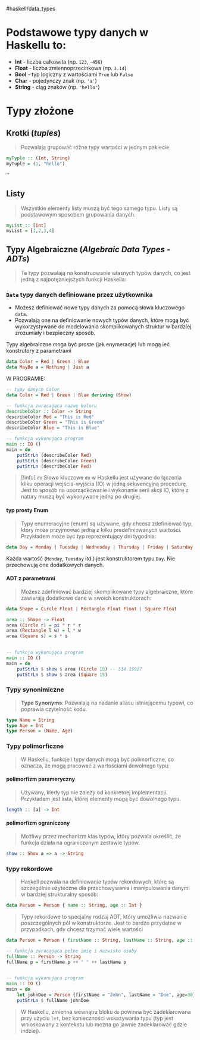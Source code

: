 #haskell/data_types

# Podstawowe typy danych w Haskellu to:

- **Int** - liczba całkowita (np. `123`, `-456`)
- **Float** - liczba zmiennoprzecinkowa (np. `3.14`)
- **Bool** - typ logiczny z wartościami `True` lub `False`
- **Char** - pojedynczy znak (np. `'a'`)
- **String** - ciąg znaków (np. `"hello"`)


# Typy złożone
## Krotki (*tuples*)
> Pozwalają grupować różne typy wartości w jednym pakiecie.
```haskell
myTyple :: (Int, String)
myTuple = (1, "hello")
```
``
## Listy
>Wszystkie elementy listy muszą być tego samego typu. 
>Listy są podstawowym sposobem grupowania danych.

```haskell
myList :: [Int]
myList = [1,2,3,4]
```


## Typy Algebraiczne (*Algebraic Data Types - ADTs*)
> Te typy pozwalają na konstruowanie własnych typów danych, co jest jedną z najpotężniejszych funkcji Haskella:

### `Data` typy danych definiowane przez użytkownika
- Możesz definiować nowe typy danych za pomocą słowa kluczowego `data`. 
- Pozwalają one na definiowanie nowych typów danych, które mogą być wykorzystywane do modelowania skomplikowanych struktur w bardziej zrozumiały i bezpieczny sposób.

Typy algebraiczne moga być proste (jak enymeracje) lub mogą ieć konstrutory z parametrami
```haskell
data Color = Red | Green | Blue
data MayBe a = Nothing | Just a
```

W PROGRAMIE:
```haskell
-- typy danych Color
data Color = Red | Green | Blue deriving (Show)

-- funkcja zwracająca nazwę koloru
describeColor :: Color -> String
describeColor Red = "This is Red"
describeColor Green = "This is Green"
describeColor Blue = "This is Blue"

-- funkcja wykonująca program
main :: IO ()
main = do
	putStrLn (describeColor Red)
	putStrLn (describeColor Green)
	putStrLn (describeColor Red)
```

>[!info] `do`
>Słowo kluczowe `do` w Haskellu jest używane do łączenia kilku operacji wejścia-wyjścia (IO) w jedną sekwencyjną procedurę. Jest to sposób na uporządkowanie i wykonanie serii akcji IO, które z natury muszą być wykonywane jedna po drugiej.




#### typ prosty Enum
> Typy enumeracyjne (enum) są używane, gdy chcesz zdefiniować typ, który może przyjmować jedną z kilku predefiniowanych wartości. Przykładem może być typ reprezentujący dni tygodnia:
```haskell
data Day = Monday | Tuesday | Wednesday | Thursday | Friday | Saturday | Sunday
```
Każda wartość (`Monday`, `Tuesday` itd.) jest konstruktorem typu `Day`. Nie przechowują one dodatkowych danych.

#### ADT z parametrami
>Możesz zdefiniować bardziej skomplikowane typy algebraiczne, które zawierają dodatkowe dane w swoich konstruktorach:
```haskell
data Shape = Circle Float | Rectangle Float Float | Square Float

area :: Shape -> Float
area (Circle r) = pi * r * r
area (Rectangle l w) = l * w
area (Square s) = s * s
  

-- funkcja wykonująca program
main :: IO ()
main = do
	putStrLn $ show $ area (Circle 10) -- 314.15927
	putStrLn $ show $ area (Square 15)
```



### Typy synonimiczne
>**Type Synonyms**: Pozwalają na nadanie aliasu istniejącemu typowi, co poprawia czytelność kodu.
```haskell
type Name = String
type Age = Int
type Person = (Name, Age)
```

### Typy polimorficzne
> W Haskellu, funkcje i typy danych mogą być polimorficzne, co oznacza, że mogą pracować z wartościami dowolnego typu:

#### polimorfizm parameryczny
> Używany, kiedy typ nie zależy od konkretnej implementacji. Przykładem jest lista, której elementy mogą być dowolnego typu.

```haskell
length :: [a] -> Int
```

#### polimorfizm ograniczony
> Możliwy przez mechanizm klas typów, który pozwala określić, że funkcja działa na ograniczonym zestawie typów.

```haskell
show :: Show a => a -> String

```

### typy rekordowe
> Haskell pozwala na definiowanie typów rekordowych, które są szczególnie użyteczne dla przechowywania i manipulowania danymi w bardziej strukturalny sposób:
```haskell
data Person = Person { name :: String, age :: Int }

```

> Typy rekordowe to specjalny rodzaj ADT, który umożliwia nazwanie poszczególnych pól w konstruktorze. Jest to bardzo przydatne w przypadkach, gdy chcesz trzymać wiele wartości

```haskell
data Person = Person { firstName :: String, lastName :: String, age :: Int }

-- funkcja zwracająca pełne imię i nazwisko osoby
fullName :: Person -> String
fullName p = firstName p ++ " " ++ lastName p
  

-- funkcja wykonująca program
main :: IO ()
main = do
	let johnDoe = Person {firstName = "John", lastName = "Doe", age=30}
	putStrLn $ fullName johnDoe
```


> W Haskellu, zmienna wewnątrz bloku `do` powinna być zadeklarowana przy użyciu `let`, bez konieczności wskazywania typu (typ jest wnioskowany z kontekstu lub można go jawnie zadeklarować gdzie indziej).
















